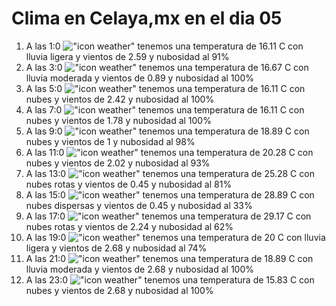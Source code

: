 # Clima en Celaya,mx en el dia 05

1. A las 1:0 !["icon weather"](http://openweathermap.org/img/w/10n.png) tenemos una temperatura de 16.11 C con lluvia ligera y  vientos de 2.59 y nubosidad al 91%
1. A las 3:0 !["icon weather"](http://openweathermap.org/img/w/10n.png) tenemos una temperatura de 16.67 C con lluvia moderada y  vientos de 0.89 y nubosidad al 100%
1. A las 5:0 !["icon weather"](http://openweathermap.org/img/w/04n.png) tenemos una temperatura de 16.11 C con nubes y  vientos de 2.42 y nubosidad al 100%
1. A las 7:0 !["icon weather"](http://openweathermap.org/img/w/04n.png) tenemos una temperatura de 16.11 C con nubes y  vientos de 1.78 y nubosidad al 100%
1. A las 9:0 !["icon weather"](http://openweathermap.org/img/w/04d.png) tenemos una temperatura de 18.89 C con nubes y  vientos de 1 y nubosidad al 98%
1. A las 11:0 !["icon weather"](http://openweathermap.org/img/w/04d.png) tenemos una temperatura de 20.28 C con nubes y  vientos de 2.02 y nubosidad al 93%
1. A las 13:0 !["icon weather"](http://openweathermap.org/img/w/04d.png) tenemos una temperatura de 25.28 C con nubes rotas y  vientos de 0.45 y nubosidad al 81%
1. A las 15:0 !["icon weather"](http://openweathermap.org/img/w/03d.png) tenemos una temperatura de 28.89 C con nubes dispersas y  vientos de 0.45 y nubosidad al 33%
1. A las 17:0 !["icon weather"](http://openweathermap.org/img/w/04d.png) tenemos una temperatura de 29.17 C con nubes rotas y  vientos de 2.24 y nubosidad al 62%
1. A las 19:0 !["icon weather"](http://openweathermap.org/img/w/10d.png) tenemos una temperatura de 20 C con lluvia ligera y  vientos de 2.68 y nubosidad al 74%
1. A las 21:0 !["icon weather"](http://openweathermap.org/img/w/10n.png) tenemos una temperatura de 18.89 C con lluvia moderada y  vientos de 2.68 y nubosidad al 100%
1. A las 23:0 !["icon weather"](http://openweathermap.org/img/w/04n.png) tenemos una temperatura de 15.83 C con nubes y  vientos de 2.68 y nubosidad al 100%
